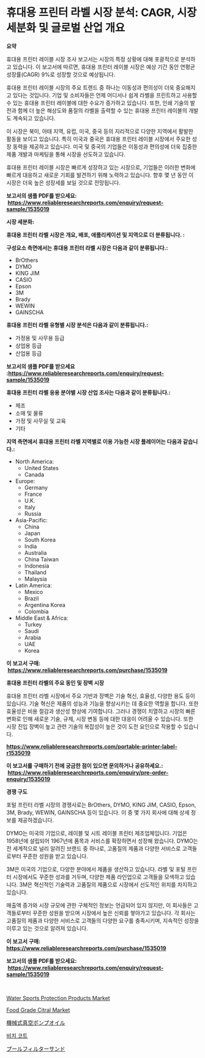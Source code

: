<p><h1>휴대용 프린터 라벨 시장 분석: CAGR, 시장 세분화 및 글로벌 산업 개요</h1></p><p><strong>요약</strong></p>
<p><p>휴대용 프린터 레이블 시장 조사 보고서는 시장의 특정 상황에 대해 포괄적으로 분석하고 있습니다. 이 보고서에 따르면, 휴대용 프린터 레이블 시장은 예상 기간 동안 연평균 성장률(CAGR) 9%로 성장할 것으로 예상됩니다.</p><p>휴대용 프린터 레이블 시장의 주요 트렌드 중 하나는 이동성과 편의성이 더욱 중요해지고 있다는 것입니다. 기업 및 소비자들은 언제 어디서나 쉽게 라벨을 프린트하고 사용할 수 있는 휴대용 프린터 레이블에 대한 수요가 증가하고 있습니다. 또한, 인쇄 기술의 발전과 함께 더 높은 해상도와 품질의 라벨을 출력할 수 있는 휴대용 프린터 레이블의 개발도 계속되고 있습니다.</p><p>이 시장은 북미, 아태 지역, 유럽, 미국, 중국 등의 지리적으로 다양한 지역에서 활발한 활동을 보이고 있습니다. 특히 미국과 중국은 휴대용 프린터 레이블 시장에서 주요한 성장 동력을 제공하고 있습니다. 미국 및 중국의 기업들은 이동성과 편의성에 더욱 집중한 제품 개발과 마케팅을 통해 시장을 선도하고 있습니다.</p><p>휴대용 프린터 레이블 시장은 빠르게 성장하고 있는 시장으로, 기업들은 이러한 변화에 빠르게 대응하고 새로운 기회를 발견하기 위해 노력하고 있습니다. 향후 몇 년 동안 이 시장은 더욱 높은 성장세를 보일 것으로 전망됩니다.</p></p>
<p><strong>보고서의 샘플 PDF를 받으세요: &nbsp;<a href="https://www.reliableresearchreports.com/enquiry/request-sample/1535019">https://www.reliableresearchreports.com/enquiry/request-sample/1535019</a></strong></p>
<p><strong>시장 세분화:</strong></p>
<p><strong> 휴대용 프린터 라벨 시장은 개요, 배포, 애플리케이션 및 지역으로 더 분류됩니다. :</strong></p>
<p><strong>구성요소 측면에서는 휴대용 프린터 라벨 시장은 다음과 같이 분류됩니다.:</strong></p>
<p><ul><li>BrOthers</li><li>DYMO</li><li>KING JIM</li><li>CASIO</li><li>Epson</li><li>3M</li><li>Brady</li><li>WEWIN</li><li>GAINSCHA</li></ul></p>
<p><strong> 휴대용 프린터 라벨 유형별 시장 분석은 다음과 같이 분류됩니다.:</strong></p>
<p><ul><li>가정용 및 사무용 등급</li><li>상업용 등급</li><li>산업용 등급</li></ul></p>
<p><strong>보고서의 샘플 PDF를 받으세요 :<a href="https://www.reliableresearchreports.com/enquiry/request-sample/1535019">https://www.reliableresearchreports.com/enquiry/request-sample/1535019</a></strong></p>
<p><strong> 휴대용 프린터 라벨 응용 분야별 시장 산업 조사는 다음과 같이 분류됩니다.:</strong></p>
<p><ul><li>제조</li><li>소매 및 물류</li><li>가정 및 사무실 및 교육</li><li>기타</li></ul></p>
<p><strong>지역 측면에서 휴대용 프린터 라벨 지역별로 이용 가능한 시장 플레이어는 다음과 같습니다.:</strong></p>
<p><ul>
    <li>
        North America:
        <ul>
            <li>United States</li>
            <li>Canada</li>
        </ul>
    </li>
    <li>
        Europe:
        <ul>
            <li>Germany</li>
            <li>France</li>
            <li>U.K.</li>
            <li>Italy</li>
            <li>Russia</li>
        </ul>
    </li>
    <li>
        Asia-Pacific:
        <ul>
            <li>China</li>
            <li>Japan</li>
            <li>South Korea</li>
            <li>India</li>
            <li>Australia</li>
            <li>China Taiwan</li>
            <li>Indonesia</li>
            <li>Thailand</li>
            <li>Malaysia</li>
        </ul>
    </li>
    <li>
        Latin America:
        <ul>
            <li>Mexico</li>
            <li>Brazil</li>
            <li>Argentina Korea</li>
            <li>Colombia</li>
        </ul>
    </li>
    <li>
        Middle East & Africa:
        <ul>
            <li>Turkey</li>
            <li>Saudi</li>
            <li>Arabia</li>
            <li>UAE</li>
            <li>Korea</li>
        </ul>
    </li>
    </ul></p>
<p><strong>이 보고서 구매: &nbsp;<a href="https://www.reliableresearchreports.com/purchase/1535019">https://www.reliableresearchreports.com/purchase/1535019</a></strong></p>
<p><strong>휴대용 프린터 라벨의 주요 동인 및 장벽 시장</strong></p>
<p><p>휴대용 프린터 라벨 시장에서 주요 기반과 장벽은 기술 혁신, 효율성, 다양한 용도 등이 있습니다. 기술 혁신은 제품의 성능과 기능을 향상시키는 데 중요한 역할을 합니다. 또한 효율성은 비용 절감과 생산성 향상에 기여합니다. 그러나 경쟁이 치열하고 시장의 빠른 변화로 인해 새로운 기술, 규제, 시장 변동 등에 대한 대응이 어려울 수 있습니다. 또한 시장 진입 장벽이 높고 관련 기술의 복잡성이 높은 것이 도전 요인으로 작용할 수 있습니다.</p></p>
<p><strong><a href="https://www.reliableresearchreports.com/portable-printer-label-r1535019">https://www.reliableresearchreports.com/portable-printer-label-r1535019</a></strong></p>
<p><strong>이 보고서를 구매하기 전에 궁금한 점이 있으면 문의하거나 공유하세요.: &nbsp;<a href="https://www.reliableresearchreports.com/enquiry/pre-order-enquiry/1535019">https://www.reliableresearchreports.com/enquiry/pre-order-enquiry/1535019</a></strong></p>
<p><strong>경쟁 구도</strong></p>
<p><p>포털 프린터 라벨 시장의 경쟁사로는 BrOthers, DYMO, KING JIM, CASIO, Epson, 3M, Brady, WEWIN, GAINSCHA 등이 있습니다. 이 중 몇 가지 회사에 대해 상세 정보를 제공하겠습니다.</p><p>DYMO는 미국의 기업으로, 레이블 및 시트 레이블 프린터 제조업체입니다. 기업은 1958년에 설립되어 1967년에 품목과 서비스를 확장하면서 성장해 왔습니다. DYMO는 전 세계적으로 널리 알려진 브랜드 중 하나로, 고품질의 제품과 다양한 서비스로 고객들로부터 꾸준한 성원을 받고 있습니다.</p><p>3M은 미국의 기업으로, 다양한 분야에서 제품을 생산하고 있습니다. 라벨 및 포털 프린터 시장에서도 꾸준한 성과를 거두며, 다양한 제품 라인업으로 고객들을 모색하고 있습니다. 3M은 혁신적인 기술력과 고품질의 제품으로 시장에서 선도적인 위치를 차지하고 있습니다.</p><p>매출액 증가와 시장 규모에 관한 구체적인 정보는 언급되어 있지 않지만, 이 회사들은 고객들로부터 꾸준한 성원을 받으며 시장에서 높은 신뢰를 쌓아가고 있습니다. 각 회사는 고품질의 제품과 다양한 서비스로 고객들의 다양한 요구를 충족시키며, 지속적인 성장을 이루고 있는 것으로 알려져 있습니다.</p></p>
<p><strong>이 보고서 구매: &nbsp; <a href="https://www.reliableresearchreports.com/purchase/1535019">https://www.reliableresearchreports.com/purchase/1535019</a></strong></p>
<p><strong>보고서의 샘플 PDF를 받으세요: &nbsp;<a href="https://www.reliableresearchreports.com/enquiry/request-sample/1535019">https://www.reliableresearchreports.com/enquiry/request-sample/1535019</a></strong><strong></strong></p>
<p>&nbsp;</p>
<p><p><a href="https://github.com/nathandecarvalho/Market-Research-Report-List-2/blob/main/water-sports-protection-products-market.md">Water Sports Protection Products Market</a></p><p><a href="https://github.com/kosella/Market-Research-Report-List-2/blob/main/food-grade-citral-market.md">Food Grade Citral Market</a></p><p><a href="https://medium.com/@wesleyeilly8796202/%E6%A9%9F%E6%A2%B0%E7%9C%9F%E7%A9%BA%E3%83%9D%E3%83%B3%E3%83%97%E3%82%AA%E3%82%A4%E3%83%AB%E3%81%AE%E5%B8%82%E5%A0%B4%E8%AA%BF%E6%9F%BB%E3%83%AC%E3%83%9D%E3%83%BC%E3%83%88-%E3%81%9D%E3%81%AE%E6%AD%B4%E5%8F%B2%E3%81%8A%E3%82%88%E3%81%B32031%E5%B9%B4%E3%81%BE%E3%81%A7%E3%81%AE%E4%BA%88%E6%B8%AC-c99ba78f3cca">機械式真空ポンプオイル</a></p><p><a href="https://medium.com/@dellkoepp03/%ED%95%B4%EB%B3%80-%EC%BD%94%ED%8A%B8-%EC%8B%9C%EC%9E%A5-%EB%B6%84%EC%84%9D-%EA%B7%B8-%EC%84%B1%EC%9E%A5%EC%9C%A8-cagr-%EC%8B%9C%EC%9E%A5-%EC%84%B8%EB%B6%84%ED%99%94-%EB%B0%8F-%EA%B8%80%EB%A1%9C%EB%B2%8C-%EC%82%B0%EC%97%85-%EA%B0%9C%EC%9A%94-a0a9433cf4e1">비치 코트</a></p><p><a href="https://medium.com/@nicolaseller56452023/%E3%83%97%E3%83%BC%E3%83%AB%E3%83%95%E3%82%A3%E3%83%AB%E3%82%BF%E3%83%BC%E3%82%B5%E3%83%B3%E3%83%89%E5%B8%82%E5%A0%B4%E3%81%AE%E8%A6%8F%E6%A8%A1%E3%81%A8%E5%B8%82%E5%A0%B4%E5%8B%95%E5%90%91-%E5%AE%8C%E5%85%A8%E3%81%AA%E7%94%A3%E6%A5%AD%E6%A6%82%E8%A6%81-2024%E5%B9%B4%E3%81%8B%E3%82%892031%E5%B9%B4%E3%81%BE%E3%81%A7-684da895f641">プールフィルターサンド</a></p></p>